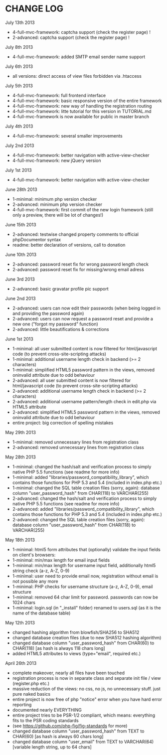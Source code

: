 # CHANGE LOG #

July 13th 2013
* 4-full-mvc-framework: captcha support (check the register page) !
* 2-advanced: captcha support (check the register page) !

July 8th 2013
* 4-full-mvc-framework: added SMTP email sender name support

July 6th 2013
* all versions: direct access of view files forbidden via .htaccess

July 5th 2013
* 4-full-mvc-framework: full frontend interface
* 4-full-mvc-framework: basic responsive version of the entire framework
* 4-full-mvc-framework: new way of handling the registration routing
* 4-full-mvc-framework: litte tutorial for this version in TUTORIAL.md
* 4-full-mvc-framework is now available for public in master branch

July 4th 2013
* 4-full-mvc-framework: several smaller improvements

July 2nd 2013
* 4-full-mvc-framework: better navigation with active-view-checker
* 4-full-mvc-framework: new jQuery version

July 1st 2013
* 4-full-mvc-framework: better navigation with active-view-checker

June 28th 2013
* 1-minimal: minimum php version checker
* 2-advanced: minimum php version checker
* 4-full-mvc-framework: first commit of the new login framework (still only a preview, there will be lot of changes!)

June 15th 2013
* 2-advanced: testwise changed property comments to official phpDocumentor syntax
* readme: better declaration of versions, call to donation

June 10th 2013
* 2-advanced: password reset fix for wrong password length check
* 2-advanced: password reset fix for missing/wrong email adress

June 3rd 2013
* 2-advanced: basic gravatar profile pic support

June 2nd 2013
* 2-advanced: users can now edit their passwords (when being logged in and providing the password again)
* 2-advanced: users can now request a password reset and provide a new one ("forgot my password" function)
* 2-advanced: little beautifications & corrections

June 1st 2013
* 1-minimal: all user submitted content is now filtered for html/javascript code (to prevent cross-site-scripting attacks)
* 1-minimal: additional username length check in backend (>= 2 characters)
* 1-minimal: simplified HTML5 password pattern in the views, removed oninvalid attribute due to odd behaviour
* 2-advanced: all user submitted content is now filtered for html/javascript code (to prevent cross-site-scripting attacks)
* 2-advanced: additional username length check in backend (>= 2 characters)
* 2-advanced: additional username pattern/length check in edit.php via HTML5 attribute
* 2-advanced: simplified HTML5 password pattern in the views, removed oninvalid attribute due to odd behaviour
* entire project: big correction of spelling mistakes

May 29th 2013
* 1-minimal: removed unnecessary lines from registration class
* 2-advanced: removed unnecessary lines from registration class

May 28th 2013
* 1-minimal: changed the hash/salt and verification process to simply native PHP 5.5 functions (see readme for more info)
* 1-minimal: added "libraries/password_compatibility_library", which contains those functions for PHP 5.3 and 5.4 (included in index.php etc.)
* 1-minimal: changed the SQL table creation files (sorry, again): database column "user_password_hash" from CHAR(118) to VARCHAR(255)
* 2-advanced: changed the hash/salt and verification process to simply native PHP 5.5 functions (see readme for more info)
* 2-advanced: added "libraries/password_compatibility_library", which contains those functions for PHP 5.3 and 5.4 (included in index.php etc.)
* 2-advanced: changed the SQL table creation files (sorry, again): database column "user_password_hash" from CHAR(118) to VARCHAR(255)

May 18th 2013
* 1-minimal: html5 form attributes that (optionally) validate the input fields on client's browsers:
* 1-minimal: min/max length for email input fields
* 1-minimal: min/max length for username input field, additionally html5 string check (a-z, A-Z, 0-9)
* 1-minimal: user need to provide email now, registration without email is not possible any more
* 1-minimal: PHP checks for username structure (a-z, A-Z, 0-9), email structure
* 1-minimal: removed 64 char limit for password. passwords can now be 1024 chars
* 1-minimal: login.sql (in "_install" folder) renamed to users.sql (as it is the name of the database table)

May 12th 2013
* changed hashing algorithm from blowfish/SHA256 to SHA512
* changed database creation files (due to new SHA512 hashing algorithm)
* changed database column "user_password_hash" from CHAR(60) to CHAR(118) [as hash is always 118 chars long]
* added HTML5 attributes to views (type="email", required etc.)

April 26th 2013
* complete makeover, nearly all files have been touched
* registration process is now in separate class and separate init file / view (register.php etc.)
* massive reduction of the views: no css, no js, no unnecessary stuff. just pure naked basics
* entire project is now free of php "notice" error when you have hard error reporting
* documented nearly EVERYTHING
* entire project tries to be PSR-1/2 compliant, which means: everything fits to the PSR coding standards
* (see https://github.com/php-fig/fig-standards for more)
* changed database column "user_password_hash" from TEXT to CHAR(60) [as hash is always 60 chars long]
* changed database column "user_email" from TEXT to VARCHAR(64) [variable length string, up to 64 chars]
